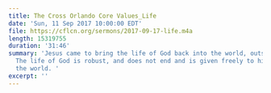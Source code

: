 ```yaml
---
title: The Cross Orlando Core Values_Life
date: 'Sun, 11 Sep 2017 10:00:00 EDT'
file: https://cflcn.org/sermons/2017-09-17-life.m4a
length: 15319755
duration: '31:46'
summary: 'Jesus came to bring the life of God back into the world, outside the garden.
  The life of God is robust, and does not end and is given freely to his people in
  the world. '
excerpt: ''
---
```

